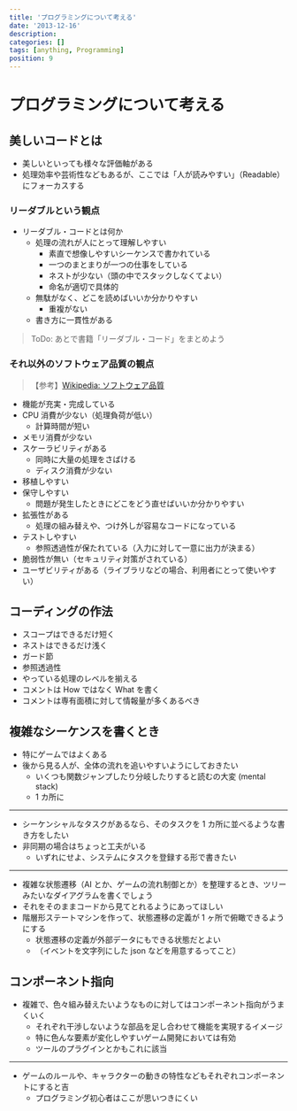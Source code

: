 ```yaml
---
title: 'プログラミングについて考える'
date: '2013-12-16'
description:
categories: []
tags: [anything, Programming]
position: 9
---
```


# プログラミングについて考える

## 美しいコードとは

- 美しいといっても様々な評価軸がある
- 処理効率や芸術性などもあるが、ここでは「人が読みやすい」（Readable）にフォーカスする

### リーダブルという観点

- リーダブル・コードとは何か
    - 処理の流れが人にとって理解しやすい
        - 素直で想像しやすいシーケンスで書かれている
        - 一つのまとまりが一つの仕事をしている
        - ネストが少ない（頭の中でスタックしなくてよい）
        - 命名が適切で具体的
    - 無駄がなく、どこを読めばいいか分かりやすい
        - 重複がない
    - 書き方に一貫性がある

> ToDo: あとで書籍「リーダブル・コード」をまとめよう

### それ以外のソフトウェア品質の観点

> 【参考】[Wikipedia: ソフトウェア品質](http://ja.wikipedia.org/wiki/%E3%82%BD%E3%83%95%E3%83%88%E3%82%A6%E3%82%A7%E3%82%A2%E5%93%81%E8%B3%AA)

- 機能が充実・完成している
- CPU 消費が少ない（処理負荷が低い）
    - 計算時間が短い
- メモリ消費が少ない
- スケーラビリティがある
    - 同時に大量の処理をさばける
    - ディスク消費が少ない
- 移植しやすい
- 保守しやすい
    - 問題が発生したときにどこをどう直せばいいか分かりやすい
- 拡張性がある
    - 処理の組み替えや、つけ外しが容易なコードになっている
- テストしやすい
    - 参照透過性が保たれている（入力に対して一意に出力が決まる）
- 脆弱性が無い（セキュリティ対策がされている）
- ユーザビリティがある（ライブラリなどの場合、利用者にとって使いやすい）


## コーディングの作法

- スコープはできるだけ短く
- ネストはできるだけ浅く
- ガード節
- 参照透過性
- やっている処理のレベルを揃える
- コメントは How ではなく What を書く
- コメントは専有面積に対して情報量が多くあるべき


## 複雑なシーケンスを書くとき

- 特にゲームではよくある
- 後から見る人が、全体の流れを追いやすいようにしておきたい
    - いくつも関数ジャンプしたり分岐したりすると読むの大変 (mental stack)
    - 1 カ所に

___

- シーケンシャルなタスクがあるなら、そのタスクを 1 カ所に並べるような書き方をしたい
- 非同期の場合はちょっと工夫がいる
    - いずれにせよ、システムにタスクを登録する形で書きたい

___

- 複雑な状態遷移（AI とか、ゲームの流れ制御とか）を整理するとき、ツリーみたいなダイアグラムを書くでしょう
- それをそのままコードから見てとれるようにあってほしい
- 階層形ステートマシンを作って、状態遷移の定義が 1 ヶ所で俯瞰できるようにする
    - 状態遷移の定義が外部データにもできる状態だとよい
    - （イベントを文字列にした json などを用意するってこと）

## コンポーネント指向

- 複雑で、色々組み替えたいようなものに対してはコンポーネント指向がうまくいく
    - それぞれ干渉しないような部品を足し合わせて機能を実現するイメージ
    - 特に色んな要素が変化しやすいゲーム開発においては有効
    - ツールのプラグインとかもこれに該当

___

- ゲームのルールや、キャラクターの動きの特性などもそれぞれコンポーネントにすると吉
    - プログラミング初心者はここが思いつきにくい



<br/><br/><br/><br/>

